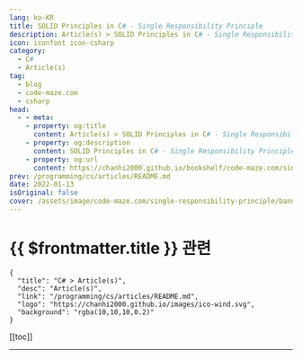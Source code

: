 ```yaml
---
lang: ko-KR
title: SOLID Principles in C# - Single Responsibility Principle
description: Article(s) > SOLID Principles in C# - Single Responsibility Principle
icon: iconfont icon-csharp
category: 
  - C#
  - Article(s)
tag: 
  - blog
  - code-maze.com
  - csharp
head:  
  - - meta:
    - property: og:title
      content: Article(s) > SOLID Principles in C# - Single Responsibility Principle
    - property: og:description
      content: SOLID Principles in C# - Single Responsibility Principle
    - property: og:url
      content: https://chanhi2000.github.io/bookshelf/code-maze.com/single-responsibility-principle.html
prev: /programming/cs/articles/README.md
date: 2022-01-13
isOriginal: false
cover: /assets/image/code-maze.com/single-responsibility-principle/banner.png
---
```


# {{ $frontmatter.title }} 관련

```component VPCard
{
  "title": "C# > Article(s)",
  "desc": "Article(s)",
  "link": "/programming/cs/articles/README.md",
  "logo": "https://chanhi2000.github.io/images/ico-wind.svg",
  "background": "rgba(10,10,10,0.2)"
}
```

[[toc]]

---

<SiteInfo
  name="SOLID Principles in C# - Single Responsibility Principle"
  desc="In this article you will learn how to implement Single Responsibility Principle (SRP) in your code thus making it better, readable and maintainable as well."
  url="https://code-maze.com/single-responsibility-principle/"
  logo="/assets/image/code-maze.com/favicon.png"
  preview="/assets/image/single-responsibility-principle/banner.png"/>

<!-- TODO: 작성 -->
